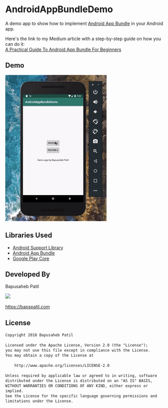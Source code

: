 # AndroidAppBundleDemo
A demo app to show how to implement [Android App Bundle](https://developer.android.com/guide/app-bundle/) in your Android app.

Here's the link to my Medium article with a step-by-step guide on how you can do it:<br>
[A Practical Guide To Android App Bundle For Beginners](https://medium.com/@bapspatil/a-practical-guide-to-android-app-bundle-for-beginners-7e8d93831828)

## Demo

![Demo GIF](./design/demo0.gif)

## Libraries Used

* [Android Support Library](https://developer.android.com/topic/libraries/support-library/)
* [Android App Bundle](https://developer.android.com/guide/app-bundle/)
* [Google Play Core](https://developer.android.com/guide/app-bundle/playcore)

## Developed By

Bapusaheb Patil

<img src="https://github.com/bapspatil.png" width="20%">

https://bapspatil.com

## License

    Copyright 2018 Bapusaheb Patil

    Licensed under the Apache License, Version 2.0 (the "License");
    you may not use this file except in compliance with the License.
    You may obtain a copy of the License at

        http://www.apache.org/licenses/LICENSE-2.0

    Unless required by applicable law or agreed to in writing, software
    distributed under the License is distributed on an "AS IS" BASIS,
    WITHOUT WARRANTIES OR CONDITIONS OF ANY KIND, either express or implied.
    See the License for the specific language governing permissions and
    limitations under the License.